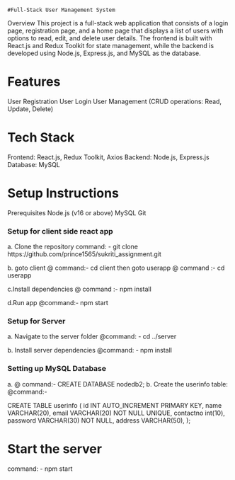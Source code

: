                                                                      #Full-Stack User Management System
Overview
This project is a full-stack web application that consists of a login page, registration page, and a home page that displays a list of users with options to read, edit, and delete user details. The frontend is built with React.js and Redux Toolkit for state management, while the backend is developed using Node.js, Express.js, and MySQL as the database.

# Features
User Registration
User Login
User Management (CRUD operations: Read, Update, Delete)



# Tech Stack
Frontend: React.js, Redux Toolkit, Axios
Backend: Node.js, Express.js
Database: MySQL

# Setup Instructions
Prerequisites
Node.js (v16 or above)
MySQL
Git 


<h3>Setup for client side react app </h3>
a. Clone the repository
   command: - git clone https://github.com/prince1565/sukriti_assignment.git

b. goto client 
   @ command:- cd client 
   then goto userapp 
   @ command :- cd userapp

c.Install dependencies
  @ command :- npm install 

d.Run app
 @command:- npm start


<h3>Setup for Server </h3>

a. Navigate to the server folder
   @command: - cd ../server

b. Install server dependencies
  @command: - npm install 

<h3>Setting up MySQL Database</h3>

 a. @ command:- CREATE DATABASE nodedb2;
 b. Create the userinfo table:
    @command:-
    
CREATE TABLE userinfo (
   id INT AUTO_INCREMENT PRIMARY KEY,
   name VARCHAR(20),
   email VARCHAR(20) NOT NULL UNIQUE,
   contactno int(10),
   password VARCHAR(30) NOT NULL,
   address VARCHAR(50),
);


<h1>Start the server </h1>

command: - npm start
  



